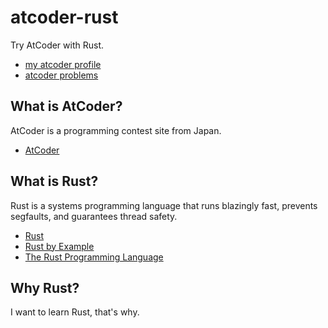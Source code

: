 # atcoder-rust

Try AtCoder with Rust.
- [my atcoder profile](https://atcoder.jp/users/sakuram)
- [atcoder problems](https://kenkoooo.com/atcoder/#/table/sakuram)

## What is AtCoder?

AtCoder is a programming contest site from Japan.
- [AtCoder](https://atcoder.jp/)

## What is Rust?

Rust is a systems programming language that runs blazingly fast, prevents segfaults, and guarantees thread safety.
- [Rust](https://www.rust-lang.org/)
- [Rust by Example](https://doc.rust-lang.org/rust-by-example/)
- [The Rust Programming Language](https://doc.rust-lang.org/book/)

## Why Rust?

I want to learn Rust, that's why.
